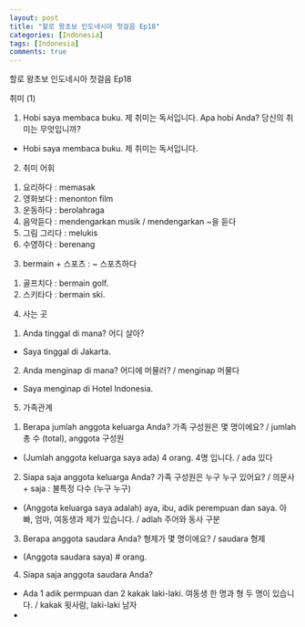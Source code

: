 ```yaml
---
layout: post
title: "할로 왕초보 인도네시아 첫걸음 Ep18"
categories: [Indonesia]
tags: [Indonesia]
comments: true
---
```


할로 왕초보 인도네시아 첫걸음 Ep18

취미 (1) 

1. Hobi saya membaca buku. 제 취미는 독서입니다. 
Apa hobi Anda? 당신의 취미는 무엇입니까? 
- Hobi saya membaca buku. 제 취미는 독서입니다. 

2. 취미 어휘 
1) 요리하다 : memasak
2) 영화보다 : menonton film
3) 운동하다 : berolahraga 
4) 음악듣다 : mendengarkan musik / mendengarkan ~을 듣다
5) 그림 그리다 : melukis 
6) 수영하다 : berenang 

3. bermain + 스포츠 : ~ 스포츠하다 
1) 골프치다 : bermain golf.
2) 스키타다 : bermain ski. 

4. 사는 곳 
1) Anda tinggal di mana? 어디 살아? 
- Saya tinggal di Jakarta. 

2) Anda menginap di mana? 어디에 머물러? / menginap 머물다 
- Saya menginap di Hotel Indonesia. 

5. 가족관계 
1) Berapa jumlah anggota keluarga Anda? 가족 구성원은 몇 명이에요? / jumlah 총 수 (total), anggota 구성원 
- (Jumlah anggota keluarga saya ada) 4 orang. 4명 입니다. / ada 있다 

2) Siapa saja anggota keluarga Anda?  가족 구성원은 누구 누구 있어요? / 의문사 + saja : 불특정 다수 (누구 누구) 
- (Anggota keluarga saya adalah) aya, ibu, adik perempuan dan saya. 아빠, 엄마, 여동생과 제가 있습니다. / adlah 주어와 동사 구분 

3) Berapa anggota saudara Anda? 형제가 몇 명이에요? / saudara 형제 
- (Anggota saudara saya) # orang. 

4) Siapa saja anggota saudara Anda? 
- Ada 1 adik permpuan dan 2 kakak laki-laki. 여동생 한 명과 형 두 명이 있습니다. / kakak 윗사람, laki-laki 남자 
- 
